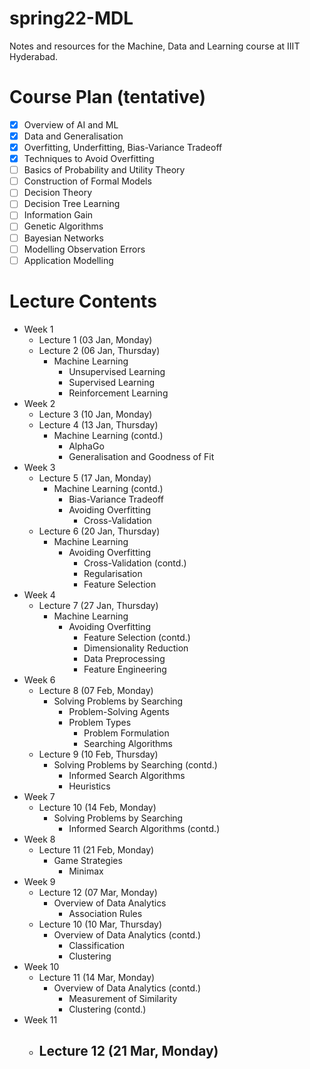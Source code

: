 # spring22-MDL
Notes and resources for the Machine, Data and Learning course at IIIT Hyderabad.

# Course Plan (tentative)
- [x] Overview of AI and ML
- [x] Data and Generalisation
- [x] Overfitting, Underfitting, Bias-Variance Tradeoff
- [x] Techniques to Avoid Overfitting
- [ ] Basics of Probability and Utility Theory
- [ ] Construction of Formal Models
- [ ] Decision Theory
- [ ] Decision Tree Learning
- [ ] Information Gain
- [ ] Genetic Algorithms
- [ ] Bayesian Networks
- [ ] Modelling Observation Errors
- [ ] Application Modelling

# Lecture Contents
* Week 1
    - Lecture 1 (03 Jan, Monday)
    - Lecture 2 (06 Jan, Thursday)
        - Machine Learning
            - Unsupervised Learning
            - Supervised Learning
            - Reinforcement Learning
* Week 2
    - Lecture 3 (10 Jan, Monday)
    - Lecture 4 (13 Jan, Thursday)
        - Machine Learning (contd.)
            - AlphaGo
            - Generalisation and Goodness of Fit
* Week 3
    - Lecture 5 (17 Jan, Monday)
        - Machine Learning (contd.)
            - Bias-Variance Tradeoff
            - Avoiding Overfitting
                - Cross-Validation
    - Lecture 6 (20 Jan, Thursday)
        - Machine Learning
            - Avoiding Overfitting
                - Cross-Validation (contd.)
                - Regularisation
                - Feature Selection
* Week 4
    - Lecture 7 (27 Jan, Thursday)
        - Machine Learning
            - Avoiding Overfitting
                - Feature Selection (contd.)
                - Dimensionality Reduction
                - Data Preprocessing
                - Feature Engineering
* Week 6
    - Lecture 8 (07 Feb, Monday)
        - Solving Problems by Searching
            - Problem-Solving Agents
            - Problem Types
                - Problem Formulation
                - Searching Algorithms
    - Lecture 9 (10 Feb, Thursday)
        - Solving Problems by Searching (contd.)
            - Informed Search Algorithms
            - Heuristics
* Week 7
    - Lecture 10 (14 Feb, Monday)
        - Solving Problems by Searching
            - Informed Search Algorithms (contd.)
* Week 8
    - Lecture 11 (21 Feb, Monday)
        - Game Strategies
            - Minimax
* Week 9
    - Lecture 12 (07 Mar, Monday)
        - Overview of Data Analytics
            - Association Rules
    - Lecture 10 (10 Mar, Thursday)
        - Overview of Data Analytics (contd.)
            - Classification
            - Clustering
* Week 10
    - Lecture 11 (14 Mar, Monday)
        - Overview of Data Analytics (contd.)
            - Measurement of Similarity
            - Clustering (contd.)
* Week 11
    - Lecture 12 (21 Mar, Monday)
        - 
